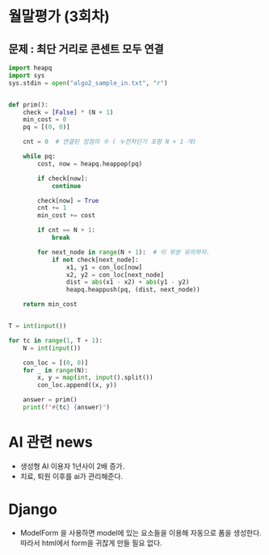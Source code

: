 # 월말평가 (3회차)

## 문제 : 최단 거리로 콘센트 모두 연결

```python
import heapq
import sys
sys.stdin = open("algo2_sample_in.txt", "r")


def prim():
    check = [False] * (N + 1)
    min_cost = 0
    pq = [(0, 0)]

    cnt = 0  # 연결된 정점의 수 ( 누전차단기 포함 N + 1 개)

    while pq:
        cost, now = heapq.heappop(pq)

        if check[now]:
            continue

        check[now] = True
        cnt += 1
        min_cost += cost

        if cnt == N + 1:
            break

        for next_node in range(N + 1):  # 이 부분 유의하자.
            if not check[next_node]:
                x1, y1 = con_loc[now]
                x2, y2 = con_loc[next_node]
                dist = abs(x1 - x2) + abs(y1 - y2)
                heapq.heappush(pq, (dist, next_node))

    return min_cost


T = int(input())

for tc in range(1, T + 1):
    N = int(input())

    con_loc = [(0, 0)]
    for _ in range(N):
        x, y = map(int, input().split())
        con_loc.append((x, y))

    answer = prim()
    print(f"#{tc} {answer}")
```

# AI 관련 news

- 생성형 AI 이용자 1년사이 2배 증가.
- 치료, 퇴원 이후를 ai가 관리해준다.

# Django

- ModelForm 을 사용하면 model에 있는 요소들을 이용해 자동으로 폼을 생성한다. 따라서 html에서 form을 귀찮게 만들 필요 없다. 